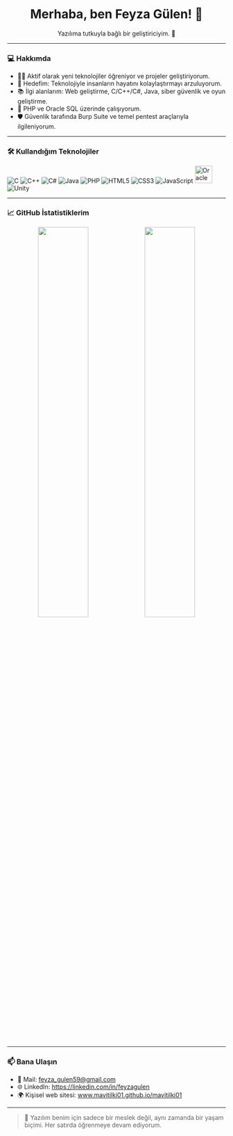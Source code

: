 
<h1 align="center">Merhaba, ben Feyza Gülen! 🦊</h1>
<p align="center">Yazılıma tutkuyla bağlı bir geliştiriciyim. 🚀</p>

---

### 💻 Hakkımda

- 👨‍💻 Aktif olarak yeni teknolojiler öğreniyor ve projeler geliştiriyorum.  
- 🎯 Hedefim: Teknolojiyle insanların hayatını kolaylaştırmayı arzuluyorum.  
- 📚 İlgi alanlarım: Web geliştirme, C/C++/C#, Java, siber güvenlik ve oyun geliştirme.  
- 🌱 PHP ve Oracle SQL üzerinde çalışıyorum.
- 🛡️ Güvenlik tarafında Burp Suite ve temel pentest araçlarıyla ilgileniyorum.

---

### 🛠️ Kullandığım Teknolojiler

![C](https://img.shields.io/badge/-C-00599C?style=for-the-badge&logo=c)
![C++](https://img.shields.io/badge/-C++-00599C?style=for-the-badge&logo=c%2B%2B)
![C#](https://img.shields.io/badge/C%23-239120?style=for-the-badge&logo=csharp&logoColor=white) 
![Java](https://img.shields.io/badge/Java-007396?style=for-the-badge&labelColor=007396&color=007396)
![PHP](https://img.shields.io/badge/PHP-777BB4?style=for-the-badge&logo=php&logoColor=white)
![HTML5](https://img.shields.io/badge/HTML5-E34F26?style=for-the-badge&logo=html5&logoColor=white)
![CSS3](https://img.shields.io/badge/-CSS3-1572B6?style=for-the-badge&logo=css3)
![JavaScript](https://img.shields.io/badge/JavaScript-F7DF1E?style=for-the-badge&logo=javascript&logoColor=black)
<img src="https://cdn.jsdelivr.net/gh/devicons/devicon/icons/oracle/oracle-original.svg" alt="Oracle" width="40" height="40"/>
![Unity](https://img.shields.io/badge/-Unity-000000?style=for-the-badge&logo=unity)

---

### 📈 GitHub İstatistiklerim

<p align="center">
  <img src="https://github-readme-stats.vercel.app/api?username=mavitilki01&show_icons=true&theme=radical" width="48%"/>
  <img src="https://github-readme-stats.vercel.app/api/top-langs/?username=mavitilki01&layout=compact&theme=radical" width="48%"/>
</p>

---

### 📫 Bana Ulaşın

- 💌 Mail: feyza_gulen59@gmail.com 
- 🌐 LinkedIn: https://linkedin.com/in/feyzagulen
- 🌍 Kişisel web sitesi: www.mavitilki01.github.io/mavitilki01

---

> 💙 Yazılım benim için sadece bir meslek değil, aynı zamanda bir yaşam biçimi. Her satırda öğrenmeye devam ediyorum.


<!--
**mavitilki01/mavitilki01** is a ✨ _special_ ✨ repository because its `README.md` (this file) appears on your GitHub profile.

Here are some ideas to get you started:

- 🔭 I’m currently working on ...
- 🌱 I’m currently learning ...
- 👯 I’m looking to collaborate on ...
- 🤔 I’m looking for help with ...
- 💬 Ask me about ...
- 📫 How to reach me: ...
- 😄 Pronouns: ...
- ⚡ Fun fact: ...
-->
